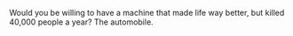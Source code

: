 ---
---

Would you be willing to have a machine that made life way better, but killed 40,000 people a year? The automobile.